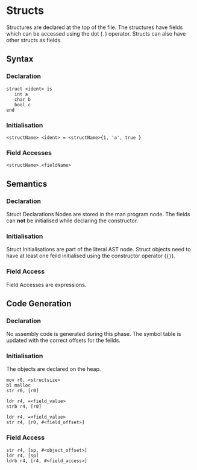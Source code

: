 # Structs

Structures are declared at the top of the file. The structures have fields which can be accessed using the dot (`.`) operator. Structs can also have other structs as fields.

## Syntax

### Declaration

```
struct <ident> is 
   int a
   char b 
   bool c
end
```

### Initialisation
```
<structName> <ident> = <structName>{1, 'a', true }
```

### Field Accesses
```
<structName>.<fieldName>
```

## Semantics

### Declaration
Struct Declarations Nodes are stored in the man program node. The fields can **not** be initialised while declaring the constructor.

### Initialisation
Struct Initialisations are part of the literal AST node. Struct objects need to have at least one feild initialised using the constructor operator (`{}`).

### Field Access
Field Accesses are expressions.

## Code Generation

### Declaration
No assembly code is generated during this phase. The symbol table is updated with the correct offsets for the feilds.

### Initialisation
The objects are declared on the heap.

```
mov r0, <structsize>
bl malloc
str r0, [r0]

ldr r4, =<field_value>
strb r4, [r0]

ldr r4, =<field_value>
str r4, [r0, #<field_offset>]
```

### Field Access
```
str r4, [sp, #<object_offset>]
ldr r4, [sp]
ldrb r4, [r4, #<field_access>]
```
